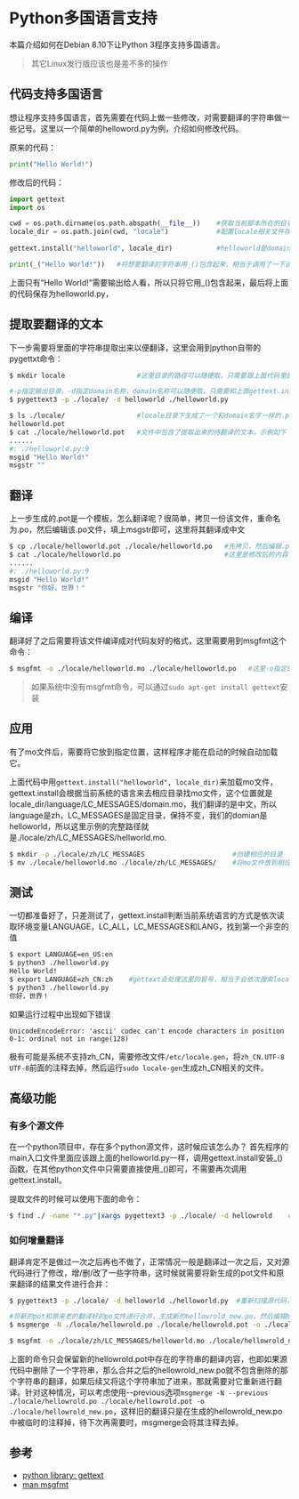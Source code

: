 # Python多国语言支持

本篇介绍如何在Debian 8.10下让Python 3程序支持多国语言。

>其它Linux发行版应该也是差不多的操作

## 代码支持多国语言
想让程序支持多国语言，首先需要在代码上做一些修改，对需要翻译的字符串做一些记号。这里以一个简单的helloword.py为例，介绍如何修改代码。

原来的代码：

```python
print("Hello World!") 
```

修改后的代码：
```python
import gettext
import os

cwd = os.path.dirname(os.path.abspath(__file__))    #获取当前脚本所在的目录
locale_dir = os.path.join(cwd, "locale")            #配置locale相关文件存放的目录，路径和名字可以随意，这里使用当前目录下的"locale"子目录
        
gettext.install("helloworld", locale_dir)           #helloworld是domain名称（可以是任意名称），domain名称可以理解为一个用来标识翻译结果文件的名称，install会根据当前环境的语言，加载locale_dir目录下的helloworld.mo文件，并且安装_()函数到全局空间，这样当前进程的所有python代码都能访问_()函数

print(_("Hello World!"))   #将想要翻译的字符串用_()包含起来，相当于调用了一下该函数
```

上面只有“Hello World!”需要输出给人看，所以只将它用_()包含起来，最后将上面的代码保存为helloworld.py， 

## 提取要翻译的文本
下一步需要将里面的字符串提取出来以便翻译，这里会用到python自带的pygettxt命令：

```bash
$ mkdir locale                  #这里目录的路径可以随便取，只需要跟上面代码里面的locale_dir保持一致就行

#-p指定输出目录，-d指定domain名称，domain名称可以随便取，只需要和上面gettext.install的第一个参数保持一致即可
$ pygettext3 -p ./locale/ -d helloworld ./helloworld.py  

$ ls ./locale/                  #locale目录下生成了一个和domain名字一样的.pot文件
helloworld.pot
$ cat ./locale/helloworld.pot   #文件中包含了提取出来的待翻译的文本，示例如下
......
#: ./helloworld.py:9
msgid "Hello World!"
msgstr ""
```

## 翻译

上一步生成的.pot是一个模板，怎么翻译呢？很简单，拷贝一份该文件，重命名为.po，然后编辑该.po文件，填上msgstr即可，这里将其翻译成中文

```bash
$ cp ./locale/helloworld.pot ./locale/helloworld.po   #先拷贝，然后编辑.po文件进行翻译，这里省略编辑过程
$ cat ./locale/helloworld.po                          #这里是修改后的内容
......
#: ./helloworld.py:9
msgid "Hello World!"
msgstr "你好，世界！"
```

## 编译
翻译好了之后需要将该文件编译成对代码友好的格式，这里需要用到msgfmt这个命令：
```bash
$ msgfmt -o ./locale/helloworld.mo ./locale/helloworld.po   #这里-o指定的输出文件的名称必须要和上面代码中的domain名称一致
```

>如果系统中没有msgfmt命令，可以通过```sudo apt-get install gettext```安装

## 应用
有了mo文件后，需要将它放到指定位置，这样程序才能在启动的时候自动加载它。

上面代码中用```gettext.install("helloworld", locale_dir)```来加载mo文件， gettext.install会根据当前系统的语言来去相应目录找mo文件，这个位置就是locale_dir/language/LC_MESSAGES/domain.mo，我们翻译的是中文，所以language是zh，LC_MESSAGES是固定目录，保持不变，我们的domian是helloworld，所以这里示例的完整路径就是./locale/zh/LC_MESSAGES/hellworld.mo.
```bash
$ mkdir -p ./locale/zh/LC_MESSAGES                      #创建相应的目录
$ mv ./locale/helloworld.mo ./locale/zh/LC_MESSAGES/    #将mo文件放到相应目录下
```

## 测试
一切都准备好了，只差测试了，gettext.install判断当前系统语言的方式是依次读取环境变量LANGUAGE，LC_ALL，LC_MESSAGES和LANG，找到第一个非空的值

```bash
$ export LANGUAGE=en_US:en
$ python3 ./helloworld.py
Hello World!
$ export LANGUAGE=zh_CN:zh    #gettext会处理这里的冒号，相当于会依次搜索locale目录下的zh_CN和zh目录，所以上面创建目录的时候使用./locale/zh_CN/LC_MESSAGES也可以
$ python3 ./helloworld.py
你好，世界！
```

如果运行过程中出现如下错误
```
UnicodeEncodeError: 'ascii' codec can't encode characters in position 0-1: ordinal not in range(128)
```

极有可能是系统不支持zh_CN，需要修改文件```/etc/locale.gen```，将```zh_CN.UTF-8 UTF-8```前面的注释去掉，然后运行```sudo locale-gen```生成zh_CN相关的文件。

## 高级功能

### 有多个源文件
在一个python项目中，存在多个python源文件，这时候应该怎么办？ 首先程序的main入口文件里面应该跟上面的helloworld.py一样，调用gettext.install安装_()函数，在其他python文件中只需要直接使用_()即可，不需要再次调用gettext.install。

提取文件的时候可以使用下面的命令：
```bash
$ find ./ -name "*.py"|xargs pygettext3 -p ./locale/ -d hellowrold    #前面的find命令可以根据需要进行修改来过滤出想要的文件， ./locale为输出目录，hellowrold为输出的文件名称
```

### 如何增量翻译
翻译肯定不是做过一次之后再也不做了，正常情况一般是翻译过一次之后，又对源代码进行了修改，增/删/改了一些字符串，这时候就需要将新生成的pot文件和原来翻译的结果文件进行合并：
```bash
$ pygettext3 -p ./locale/ -d helloworld ./helloworld.py  #重新扫描源代码，提取待翻译的字符串，生成pot模板文件

#将新的pot和原来老的翻译好的po文件进行合并，生成新的hellowrold_new.po，然后编辑hellowrold_new.po进行翻译
$ msgmerge -N ./locale/hellowrold.po ./locale/hellowrold.pot -o ./locale/hellowrold_new.po  

$ msgfmt -o ./locale/zh/LC_MESSAGES/helloworld.mo ./locale/hellowrold_new.po   #将新的po编译成mo文件
```

上面的命令只会保留新的hellowrold.pot中存在的字符串的翻译内容，也即如果源代码中删除了一个字符串，那么合并之后的hellowrold_new.po就不包含删除的那个字符串的翻译，如果后续又将这个字符串加了进来，那就需要对它重新进行翻译。针对这种情况，可以考虑使用--previous选项```msgmerge -N --previous ./locale/hellowrold.po ./locale/hellowrold.pot -o ./locale/hellowrold_new.po```，这样旧的翻译只是在生成的hellowrold_new.po中被临时的注释掉，待下次再需要时，msgmerge会将其注释去掉。

## 参考

* [python library: gettext](https://docs.python.org/3/library/gettext.html)
* [man msgfmt](http://www.man7.org/linux/man-pages/man1/msgfmt.1.html)